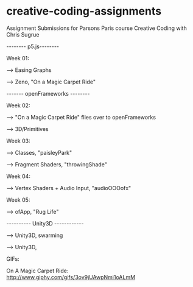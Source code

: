 # creative-coding-assignments
Assignment Submissions for Parsons Paris course Creative Coding with Chris Sugrue

-------- p5.js--------

Week 01:

--> Easing Graphs

--> Zeno, "On a Magic Carpet Ride" 

------- openFrameworks --------

Week 02: 

--> "On a Magic Carpet Ride" flies over to openFrameworks

--> 3D/Primitives

Week 03:

--> Classes, "paisleyPark"

--> Fragment Shaders, "throwingShade"

Week 04:

--> Vertex Shaders + Audio Input, "audioOOOofx"

Week 05:

--> ofApp, "Rug Life"

---------- Unity3D ------------

--> Unity3D, swarming

--> Unity3D, 

GIFs:

On A Magic Carpet Ride:
http://www.giphy.com/gifs/3ov9jUAwpNmi1oALmM





